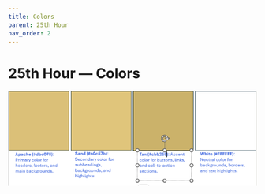 ```yaml
---
title: Colors
parent: 25th Hour
nav_order: 2
---
```


# 25th Hour — Colors

![Color Pallet](./image.png)
